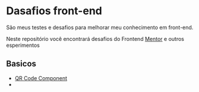 # Dasafios front-end
São meus testes e desafios para melhorar meu conhecimento em front-end.

Neste repositório você encontrará desafios do Frontend [Mentor](https://www.frontendmentor.io/) e outros esperimentos

## Basicos
- [QR Code Component](/niewbe/01/index.html)
- 
